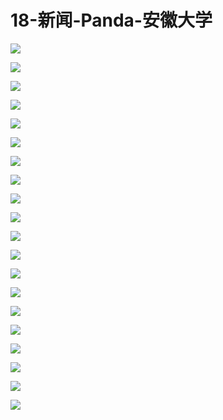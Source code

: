 # 18-新闻-Panda-安徽大学



![](_media/IMG_0983.JPG)

![](_media/IMG_0984.JPG)

![](_media/IMG_0985.JPG)

![](_media/IMG_0986.JPG)

![](_media/IMG_0987.JPG)

![](_media/IMG_0988.JPG)

![](_media/IMG_0989.JPG)

![](_media/IMG_0990.JPG)

![](_media/IMG_0991.JPG)

![](_media/IMG_0992.JPG)

![](_media/IMG_0993.JPG)

![](_media/IMG_0994.JPG)

![](_media/IMG_0995.JPG)

![](_media/IMG_0996.JPG)

![](_media/IMG_0997.JPG)

![](_media/IMG_0998.JPG)

![](_media/IMG_0999.JPG)

![](_media/IMG_1001.JPG)

![](_media/IMG_1002.JPG)

![](_media/IMG_1003.JPG)